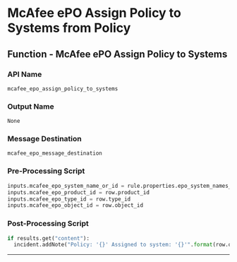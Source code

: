 <!--
    DO NOT MANUALLY EDIT THIS FILE
    THIS FILE IS AUTOMATICALLY GENERATED WITH resilient-sdk codegen
-->

# McAfee ePO Assign Policy to Systems from Policy

## Function - McAfee ePO Assign Policy to Systems

### API Name
`mcafee_epo_assign_policy_to_systems`

### Output Name
`None`

### Message Destination
`mcafee_epo_message_destination`

### Pre-Processing Script
```python
inputs.mcafee_epo_system_name_or_id = rule.properties.epo_system_names_or_ids
inputs.mcafee_epo_product_id = row.product_id
inputs.mcafee_epo_type_id = row.type_id
inputs.mcafee_epo_object_id = row.object_id
```

### Post-Processing Script
```python
if results.get("content"):
  incident.addNote("Policy: '{}' Assigned to system: '{}'".format(row.object_id, rule.properties.epo_system_names_or_ids))
```

---

